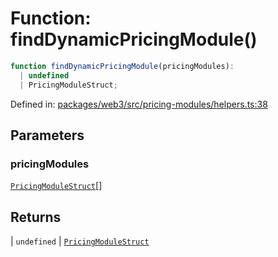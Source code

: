 # Function: findDynamicPricingModule()

```ts
function findDynamicPricingModule(pricingModules): 
  | undefined
  | PricingModuleStruct;
```

Defined in: [packages/web3/src/pricing-modules/helpers.ts:38](https://github.com/towns-protocol/towns/blob/0db1fd0ac7258e8db8cedfb6183e8eade8284fa1/packages/web3/src/pricing-modules/helpers.ts#L38)

## Parameters

### pricingModules

[`PricingModuleStruct`](../namespaces/IPricingModulesBase/type-aliases/PricingModuleStruct.md)[]

## Returns

  \| `undefined`
  \| [`PricingModuleStruct`](../namespaces/IPricingModulesBase/type-aliases/PricingModuleStruct.md)
